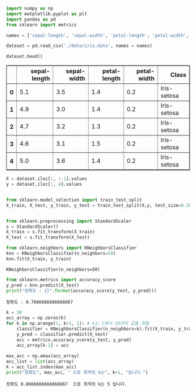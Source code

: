 ```python
import numpy as np
import matplotlib.pyplot as plt 
import pandas as pd
from sklearn import metrics

names = ['sepal-length', 'sepal-width', 'petal-length', 'petal-width', 'Class']

dataset = pd.read_csv('./data/iris.data', names = names)
```


```python
dataset.head()
```




<div>
<style scoped>
    .dataframe tbody tr th:only-of-type {
        vertical-align: middle;
    }

    .dataframe tbody tr th {
        vertical-align: top;
    }

    .dataframe thead th {
        text-align: right;
    }
</style>
<table border="1" class="dataframe">
  <thead>
    <tr style="text-align: right;">
      <th></th>
      <th>sepal-length</th>
      <th>sepal-width</th>
      <th>petal-length</th>
      <th>petal-width</th>
      <th>Class</th>
    </tr>
  </thead>
  <tbody>
    <tr>
      <th>0</th>
      <td>5.1</td>
      <td>3.5</td>
      <td>1.4</td>
      <td>0.2</td>
      <td>Iris-setosa</td>
    </tr>
    <tr>
      <th>1</th>
      <td>4.9</td>
      <td>3.0</td>
      <td>1.4</td>
      <td>0.2</td>
      <td>Iris-setosa</td>
    </tr>
    <tr>
      <th>2</th>
      <td>4.7</td>
      <td>3.2</td>
      <td>1.3</td>
      <td>0.2</td>
      <td>Iris-setosa</td>
    </tr>
    <tr>
      <th>3</th>
      <td>4.6</td>
      <td>3.1</td>
      <td>1.5</td>
      <td>0.2</td>
      <td>Iris-setosa</td>
    </tr>
    <tr>
      <th>4</th>
      <td>5.0</td>
      <td>3.6</td>
      <td>1.4</td>
      <td>0.2</td>
      <td>Iris-setosa</td>
    </tr>
  </tbody>
</table>
</div>




```python
X = dataset.iloc[:, :-1].values
y = dataset.iloc[:, 4].values

```


```python

from sklearn.model_selection import train_test_split
X_train, X_test, y_train, y_test = train_test_split(X,y, test_size=0.20)

```


```python

from sklearn.preprocessing import StandardScaler
s = StandardScaler()
X_train = s.fit_transform(X_train)
X_test = s.fit_transform(X_test)
```


```python
from sklearn.neighbors import KNeighborsClassifier
knn = KNeighborsClassifier(n_neighbors=50)
knn.fit(X_train, y_train)
```




    KNeighborsClassifier(n_neighbors=50)




```python
from sklearn.metrics import accuracy_score
y_pred = knn.predict(X_test)
print("정확도 : {}".format(accuracy_score(y_test, y_pred)))
```

    정확도 : 0.7666666666666667
    


```python
k = 10
acc_array = np.zeros(k)
for k in np.arange(1, k+1, 1): # k는 1에서 10까지 값을 취함
    classifier = KNeighborsClassifier(n_neighbors=k).fit(X_train, y_train)
    y_pred = classifier.predict(X_test)
    acc = metrics.accuracy_score(y_test, y_pred)
    acc_array[k-1] = acc
    
max_acc = np.amax(acc_array)
acc_list = list(acc_array)
k = acc_list.index(max_acc)
print("정확도", max_acc, " 으로 최적의 k는", k+1, "입니다.")
```

    정확도 0.8666666666666667  으로 최적의 k는 5 입니다.
    


```python

```
